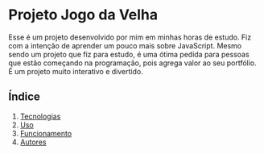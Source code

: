 # Projeto Jogo da Velha

Esse é um projeto desenvolvido por mim em minhas horas de estudo. Fiz com a intenção de aprender um pouco mais sobre JavaScript. Mesmo sendo um projeto que fiz para estudo, é uma ótima pedida para pessoas que estão começando na programação, pois agrega valor ao seu portfólio. É um projeto muito interativo e divertido.

## Índice
1. [Tecnologias](Tecnologias)
2. [Uso](Uso)
3. [Funcionamento](Funcionamento)
5. [Autores](Autores)
